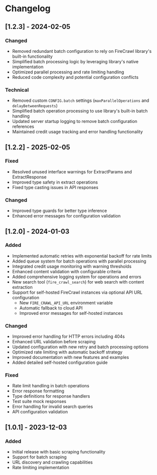 # Changelog

## [1.2.3] - 2024-02-05

### Changed

- Removed redundant batch configuration to rely on FireCrawl library's built-in functionality
- Simplified batch processing logic by leveraging library's native implementation
- Optimized parallel processing and rate limiting handling
- Reduced code complexity and potential configuration conflicts

### Technical

- Removed custom `CONFIG.batch` settings (`maxParallelOperations` and `delayBetweenRequests`)
- Simplified batch operation processing to use library's built-in batch handling
- Updated server startup logging to remove batch configuration references
- Maintained credit usage tracking and error handling functionality

## [1.2.2] - 2025-02-05

### Fixed

- Resolved unused interface warnings for ExtractParams and ExtractResponse
- Improved type safety in extract operations
- Fixed type casting issues in API responses

### Changed

- Improved type guards for better type inference
- Enhanced error messages for configuration validation

## [1.2.0] - 2024-01-03

### Added

- Implemented automatic retries with exponential backoff for rate limits
- Added queue system for batch operations with parallel processing
- Integrated credit usage monitoring with warning thresholds
- Enhanced content validation with configurable criteria
- Added comprehensive logging system for operations and errors
- New search tool (`fire_crawl_search`) for web search with content extraction
- Support for self-hosted FireCrawl instances via optional API URL configuration
  - New `FIRE_CRAWL_API_URL` environment variable
  - Automatic fallback to cloud API
  - Improved error messages for self-hosted instances

### Changed

- Improved error handling for HTTP errors including 404s
- Enhanced URL validation before scraping
- Updated configuration with new retry and batch processing options
- Optimized rate limiting with automatic backoff strategy
- Improved documentation with new features and examples
- Added detailed self-hosted configuration guide

### Fixed

- Rate limit handling in batch operations
- Error response formatting
- Type definitions for response handlers
- Test suite mock responses
- Error handling for invalid search queries
- API configuration validation

## [1.0.1] - 2023-12-03

### Added

- Initial release with basic scraping functionality
- Support for batch scraping
- URL discovery and crawling capabilities
- Rate limiting implementation
